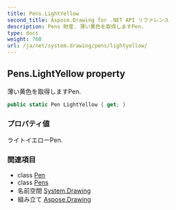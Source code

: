 ```yaml
---
title: Pens.LightYellow
second_title: Aspose.Drawing for .NET API リファレンス
description: Pens 財産. 薄い黄色を取得しますPen.
type: docs
weight: 760
url: /ja/net/system.drawing/pens/lightyellow/
---
```

## Pens.LightYellow property

薄い黄色を取得しますPen.

```csharp
public static Pen LightYellow { get; }
```

### プロパティ値

ライトイエローPen.

### 関連項目

* class [Pen](../../pen/)
* class [Pens](../)
* 名前空間 [System.Drawing](../../pens/)
* 組み立て [Aspose.Drawing](../../../)


